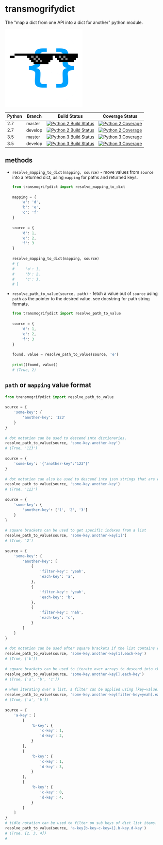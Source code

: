 # transmogrifydict

The "map a dict from one API into a dict for another" python module.

![That dict is so cool...](/transmogrifydict.png)

| Python | Branch | Build Status | Coverage Status |
| ------ | ------ | ------------ | --------------- |
| 2.7 | master | [![Python 2 Build Status](https://semaphoreci.com/api/v1/emergence/transmogrifydict-py2/branches/master/shields_badge.svg)](https://semaphoreci.com/emergence/transmogrifydict-py2/branches/master) | [![Python 2 Coverage](https://docs.arrai-dev.com/transmogrifydict/htmlcov_py2_master/coverage.svg)](https://docs.arrai-dev.com/transmogrifydict/htmlcov_py2_master/) |
| 2.7 | develop | [![Python 2 Build Status](https://semaphoreci.com/api/v1/emergence/transmogrifydict-py2/branches/develop/shields_badge.svg)](https://semaphoreci.com/emergence/transmogrifydict-py2/branches/develop) | [![Python 2 Coverage](https://docs.arrai-dev.com/transmogrifydict/htmlcov_py2_develop/coverage.svg)](https://docs.arrai-dev.com/transmogrifydict/htmlcov_py2_develop/) |
| 3.5 | master | [![Python 3 Build Status](https://semaphoreci.com/api/v1/emergence/transmogrifydict-py3/branches/master/shields_badge.svg)](https://semaphoreci.com/emergence/transmogrifydict-py3/branches/master) | [![Python 3 Coverage](https://docs.arrai-dev.com/transmogrifydict/htmlcov_py3_master/coverage.svg)](https://docs.arrai-dev.com/transmogrifydict/htmlcov_py3_master/) |
| 3.5 | develop | [![Python 3 Build Status](https://semaphoreci.com/api/v1/emergence/transmogrifydict-py3/branches/develop/shields_badge.svg)](https://semaphoreci.com/emergence/transmogrifydict-py3/branches/develop) | [![Python 3 Coverage](https://docs.arrai-dev.com/transmogrifydict/htmlcov_py3_develop/coverage.svg)](https://docs.arrai-dev.com/transmogrifydict/htmlcov_py3_develop/) |

## methods

*   `resolve_mapping_to_dict(mapping, source)` - move values from `source` into a returned dict, using `mapping` for paths and returned keys.

    ```python
    from transmogrifydict import resolve_mapping_to_dict

    mapping = {
        'a': 'd',
        'b': 'e',
        'c': 'f'
    }

    source = {
        'd': 1,
        'e': 2,
        'f': 3
    }

    resolve_mapping_to_dict(mapping, source)
    # {
    #     'a': 1,
    #     'b': 2,
    #     'c': 3,
    # }
    ```

*   `resolve_path_to_value(source, path)` - fetch a value out of `source` using `path` as the pointer to the desired value. see docstring for path string formats.

    ```python
    from transmogrifydict import resolve_path_to_value

    source = {
        'd': 1,
        'e': 2,
        'f': 3
    }

    found, value = resolve_path_to_value(source, 'e')

    print((found, value))
    # (True, 2)
    ```

## `path` or `mapping` value format
```python
from transmogrifydict import resolve_path_to_value

source = {
    'some-key': {
        'another-key': '123'
    }
}

# dot notation can be used to descend into dictionaries.
resolve_path_to_value(source, 'some-key.another-key')
# (True, '123')

source = {
    'some-key': '{"another-key":"123"}'
}

# dot notation can also be used to descend into json strings that are dictionary like
resolve_path_to_value(source, 'some-key.another-key')
# (True, '123')

source = {
    'some-key': {
        'another-key': ['1', '2', '3']
    }
}

# square brackets can be used to get specific indexes from a list
resolve_path_to_value(source, 'some-key.another-key[1]')
# (True, '2')

source = {
    'some-key': {
        'another-key': [
            {
                'filter-key': 'yeah',
                'each-key': 'a',
            },
            {
                'filter-key': 'yeah',
                'each-key': 'b',
            },
            {
                'filter-key': 'nah',
                'each-key': 'c',
            }
        ]
    }
}

# dot notation can be used after square brackets if the list contains dict-like values
resolve_path_to_value(source, 'some-key.another-key[1].each-key')
# (True, ['b']) 

# square brackets can be used to iterate over arrays to descend into the items
resolve_path_to_value(source, 'some-key.another-key[].each-key')
# (True, ['a', 'b', 'c'])

# when iterating over a list, a filter can be applied using [key=value]
resolve_path_to_value(source, 'some-key.another-key[filter-key=yeah].each-key')
# (True, ['a', 'b'])

source = {
    'a-key': [
        {
            'b-key': {
                'c-key': 1,
                'd-key': 2,
            }
        },
        {
            'b-key': {
                'c-key': 1,
                'd-key': 3,
            }
        },
        {
            'b-key': {
                'c-key': 0,
                'd-key': 4,
            }
        }
    ]
}
# tidle notation can be used to filter on sub keys of dict list items.
resolve_path_to_value(source, 'a-key[b-key~c-key=1].b-key.d-key')
# (True, [2, 3, 4])
# 
```
